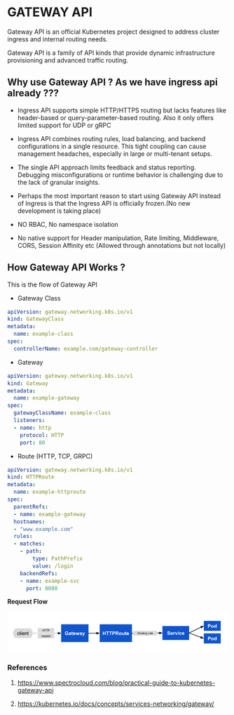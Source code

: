 # GATEWAY API

Gateway API is an official Kubernetes project designed to address cluster ingress and internal routing needs.

Gateway API is a family of API kinds that provide dynamic infrastructure provisioning and advanced traffic routing.

## Why use Gateway API ? As we have ingress api already ???

- Ingress API supports simple HTTP/HTTPS routing but lacks features like header-based or query-parameter-based routing. Also it only offers limited support for UDP or gRPC

- Ingress API combines routing rules, load balancing, and backend configurations in a single resource. This tight coupling can cause management headaches, especially in large or multi-tenant setups. 

- The single API approach limits feedback and status reporting. Debugging misconfigurations or runtime behavior is challenging due to the lack of granular insights.

- Perhaps the most important reason to start using Gateway API instead of Ingress is that the Ingress API is officially frozen.(No new development is taking place)

- NO RBAC, No namespace isolation

- No native support for Header manipulation, Rate limiting, Middleware, CORS, Session Affinity etc (Allowed through annotations but not locally)

## How Gateway API Works ?

This is the flow of Gateway API

- Gateway Class

```yaml
apiVersion: gateway.networking.k8s.io/v1
kind: GatewayClass
metadata:
  name: example-class
spec:
  controllerName: example.com/gateway-controller
```

- Gateway

```yaml
apiVersion: gateway.networking.k8s.io/v1
kind: Gateway
metadata:
  name: example-gateway
spec:
  gatewayClassName: example-class
  listeners:
  - name: http
    protocol: HTTP
    port: 80
```

- Route (HTTP, TCP, GRPC)

```yaml
apiVersion: gateway.networking.k8s.io/v1
kind: HTTPRoute
metadata:
  name: example-httproute
spec:
  parentRefs:
  - name: example-gateway
  hostnames:
  - "www.example.com"
  rules:
  - matches:
    - path:
        type: PathPrefix
        value: /login
    backendRefs:
    - name: example-svc
      port: 8080
```

**Request Flow**

![Request flow](image.png)

### References 

1. https://www.spectrocloud.com/blog/practical-guide-to-kubernetes-gateway-api

2. https://kubernetes.io/docs/concepts/services-networking/gateway/

